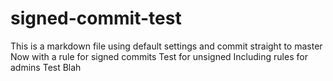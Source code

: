 # signed-commit-test
This is a markdown file using default settings and commit straight to master
Now with a rule for signed commits
Test for unsigned
Including rules for admins
Test
Blah
